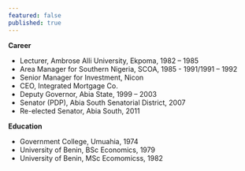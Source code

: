 ```yaml
---
featured: false
published: true
---
```

**Career**

* Lecturer, Ambrose Alli University, Ekpoma, 1982 – 1985
* Area Manager for Southern Nigeria, SCOA, 1985 - 1991/1991 – 1992
* Senior Manager for Investment, Nicon
* CEO, Integrated Mortgage Co.
* Deputy Governor, Abia State, 1999 – 2003
* Senator (PDP), Abia South Senatorial District, 2007
* Re-elected Senator, Abia South, 2011

**Education**

* Government College, Umuahia, 1974
* University of Benin, BSc Economics, 1979
* University of Benin, MSc Ecomomicss, 1982
